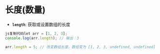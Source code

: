 # 长度(数量)

* **`length`**: 获取或设置数组的长度

```js
js复制代码let arr = [1, 2, 3];
console.log(arr.length); // 输出：3

arr.length = 5; // 改变数组长度，数组变为 [1, 2, 3, undefined, undefined]
```

####

